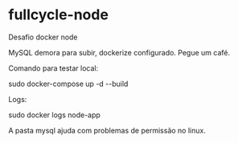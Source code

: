 # fullcycle-node

Desafio docker node

MySQL demora para subir, dockerize configurado. Pegue um café.

Comando para testar local:

sudo docker-compose up -d --build

Logs:

sudo docker logs node-app

A pasta mysql ajuda com problemas de permissão no linux.
